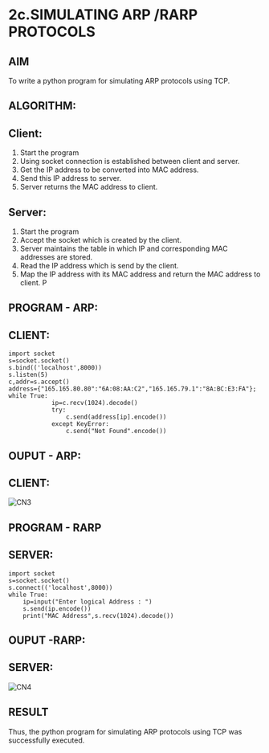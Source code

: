 # 2c.SIMULATING ARP /RARP PROTOCOLS
## AIM
To write a python program for simulating ARP protocols using TCP.
## ALGORITHM:
## Client:
1. Start the program
2. Using socket connection is established between client and server.
3. Get the IP address to be converted into MAC address.
4. Send this IP address to server.
5. Server returns the MAC address to client.
## Server:
1. Start the program
2. Accept the socket which is created by the client.
3. Server maintains the table in which IP and corresponding MAC addresses are
stored.
4. Read the IP address which is send by the client.
5. Map the IP address with its MAC address and return the MAC address to client.
P
## PROGRAM - ARP:
## CLIENT:
```
import socket 
s=socket.socket() 
s.bind(('localhost',8000)) 
s.listen(5) 
c,addr=s.accept() 
address={"165.165.80.80":"6A:08:AA:C2","165.165.79.1":"8A:BC:E3:FA"}; 
while True: 
            ip=c.recv(1024).decode() 
            try: 
                c.send(address[ip].encode()) 
            except KeyError: 
                c.send("Not Found".encode())
```
## OUPUT - ARP:
## CLIENT:
![CN3](https://github.com/sarishvarshan/2c.ARP_RARP_PROTOCOLS/assets/152167665/4512352d-c09e-47b3-9d71-66d49c21b9a9)

## PROGRAM - RARP
## SERVER:
```
import socket
s=socket.socket()
s.connect(('localhost',8000))
while True:
    ip=input("Enter logical Address : ")
    s.send(ip.encode())
    print("MAC Address",s.recv(1024).decode())
```
## OUPUT -RARP:
## SERVER:
![CN4](https://github.com/sarishvarshan/2c.ARP_RARP_PROTOCOLS/assets/152167665/c2fcc3f9-fc94-487c-9d8c-1a99abe922ef)

## RESULT
Thus, the python program for simulating ARP protocols using TCP was successfully 
executed.
